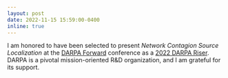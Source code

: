 ```yaml
---
layout: post
date: 2022-11-15 15:59:00-0400
inline: true
---
```


I am honored to have been selected to present *Network Contagion Source Localization* at the <a href="https://forward.darpa.mil">DARPA Forward</a> conference as a <a href="https://forward.darpa.mil/risers">2022 DARPA Riser</a>. DARPA is a pivotal mission-oriented R&D organization, and I am grateful for its support.

